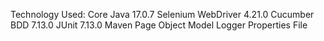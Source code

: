 Technology Used:
Core Java 17.0.7
Selenium WebDriver 4.21.0
Cucumber BDD 7.13.0
JUnit 7.13.0
Maven
Page Object Model
Logger
Properties File
